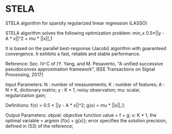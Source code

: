 # STELA
STELA algorithm for sparsity regularized linear regression (LASSO)

STELA algorithm solves the following optimization problem:
    min_x 0.5*||y - A * x||^2 + mu * ||x||_1
            
It is based on the parallel best-response (Jacobi) algorithm with guaranteed convergence. It exhibits a fast, reliable and stable performance.

Reference:
    Sec. IV-C of [Y. Yang, and M. Pesavento, "A unified successive pseudoconvex approximation framework", IEEE Transactions on Signal Processing, 2017]        

Input Parameters:
    N : number of measurements;
    K : number of features;
    A : N * K,  dictionary matrix;
    y : K * 1,  noisy observation;
    mu: scalar, regularization gain;
        
Definitions:
    f(x) = 0.5 * ||y - A * x||^2;
    g(x) = mu * ||x||_1;
        
Output Parameters:
    objval: objective function value = f + g;
    x: K * 1, the optimal variable = argmin {f(x) + g(x)};
    error specifies the solution precision, defined in (53) of the reference;
